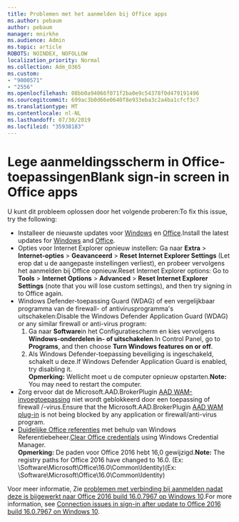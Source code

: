 ```yaml
---
title: Problemen met het aanmelden bij Office apps
ms.author: pebaum
author: pebaum
manager: mnirkhe
ms.audience: Admin
ms.topic: article
ROBOTS: NOINDEX, NOFOLLOW
localization_priority: Normal
ms.collection: Adm_O365
ms.custom:
- "9000571"
- "2556"
ms.openlocfilehash: 08bb0a94066f071f2ba0e9c54378f0d479191496
ms.sourcegitcommit: 699ac3b0d66e0640f8e933eba3c2a4ba1cfcf3c7
ms.translationtype: MT
ms.contentlocale: nl-NL
ms.lasthandoff: 07/30/2019
ms.locfileid: "35938183"
---
```

# <a name="blank-sign-in-screen-in-office-apps"></a><span data-ttu-id="9e90c-102">Lege aanmeldingsscherm in Office-toepassingen</span><span class="sxs-lookup"><span data-stu-id="9e90c-102">Blank sign-in screen in Office apps</span></span>

<span data-ttu-id="9e90c-103">U kunt dit probleem oplossen door het volgende proberen:</span><span class="sxs-lookup"><span data-stu-id="9e90c-103">To fix this issue, try the following:</span></span>
- <span data-ttu-id="9e90c-104">Installeer de nieuwste updates voor [Windows](https://support.microsoft.com/help/4027667/windows-10-update) en [Office](https://support.office.com/article/update-office-and-your-computer-with-microsoft-update-2ab296f3-7f03-43a2-8e50-46de917611c5).</span><span class="sxs-lookup"><span data-stu-id="9e90c-104">Install the latest updates for [Windows](https://support.microsoft.com/help/4027667/windows-10-update) and [Office](https://support.office.com/article/update-office-and-your-computer-with-microsoft-update-2ab296f3-7f03-43a2-8e50-46de917611c5).</span></span>
- <span data-ttu-id="9e90c-105">Opties voor Internet Explorer opnieuw instellen: Ga naar **Extra** > **Internet-opties** > **Geavanceerd** > **Reset Internet Explorer Settings** (Let erop dat u de aangepaste instellingen verliest), en probeer vervolgens het aanmelden bij Office opnieuw.</span><span class="sxs-lookup"><span data-stu-id="9e90c-105">Reset Internet Explorer options: Go to **Tools** > **Internet Options** > **Advanced** > **Reset Internet Explorer Settings** (note that you will lose custom settings), and then try signing in to Office again.</span></span>
- <span data-ttu-id="9e90c-106">Windows Defender-toepassing Guard (WDAG) of een vergelijkbaar programma van de firewall- of antivirusprogramma's uitschakelen:</span><span class="sxs-lookup"><span data-stu-id="9e90c-106">Disable the Windows Defender Application Guard (WDAG) or any similar firewall or anti-virus program:</span></span>
    1. <span data-ttu-id="9e90c-107">Ga naar **Software**in het Configuratiescherm en kies vervolgens **Windows-onderdelen in- of uitschakelen**.</span><span class="sxs-lookup"><span data-stu-id="9e90c-107">In Control Panel, go to **Programs**, and then choose **Turn Windows features on or off**.</span></span>
    2. <span data-ttu-id="9e90c-108">Als Windows Defender-toepassing beveiliging is ingeschakeld, schakelt u deze.</span><span class="sxs-lookup"><span data-stu-id="9e90c-108">If Windows Defender Application Guard is enabled, try disabling it.</span></span><br/>
    <span data-ttu-id="9e90c-109">**Opmerking:** Wellicht moet u de computer opnieuw opstarten.</span><span class="sxs-lookup"><span data-stu-id="9e90c-109">**Note:** You may need to restart the computer.</span></span>
- <span data-ttu-id="9e90c-110">Zorg ervoor dat de Microsoft.AAD.BrokerPlugin [AAD WAM-invoegtoepassing](https://docs.microsoft.com/office365/troubleshoot/administration/connection-issue-when-sign-in-office-2016#symptom-1) niet wordt geblokkeerd door een toepassing of firewall /-virus.</span><span class="sxs-lookup"><span data-stu-id="9e90c-110">Ensure that the Microsoft.AAD.BrokerPlugin [AAD WAM plug-in](https://docs.microsoft.com/office365/troubleshoot/administration/connection-issue-when-sign-in-office-2016#symptom-1) is not being blocked by any application or firewall/anti-virus program.</span></span>
- <span data-ttu-id="9e90c-111">[Duidelijke Office referenties](https://docs.microsoft.com/office/troubleshoot/error-messages/another-account-already-signed-in#step-3-clear-cached-credentials-on-the-computer) met behulp van Windows Referentiebeheer.</span><span class="sxs-lookup"><span data-stu-id="9e90c-111">[Clear Office credentials](https://docs.microsoft.com/office/troubleshoot/error-messages/another-account-already-signed-in#step-3-clear-cached-credentials-on-the-computer) using Windows Credential Manager.</span></span><br/>
    <span data-ttu-id="9e90c-112">**Opmerking:** De paden voor Office 2016 hebt 16,0 gewijzigd.</span><span class="sxs-lookup"><span data-stu-id="9e90c-112">**Note:** The registry paths for Office 2016 have changed to 16.0.</span></span> <span data-ttu-id="9e90c-113">(Ex: \Software\Microsoft\Office\16.0\Common\Identity\)</span><span class="sxs-lookup"><span data-stu-id="9e90c-113">(Ex: \Software\Microsoft\Office\16.0\Common\Identity\)</span></span>

<span data-ttu-id="9e90c-114">Voor meer informatie, Zie [problemen met verbinding bij aanmelden nadat deze is bijgewerkt naar Office 2016 build 16.0.7967 op Windows 10](https://docs.microsoft.com/office365/troubleshoot/administration/connection-issue-when-sign-in-office-2016).</span><span class="sxs-lookup"><span data-stu-id="9e90c-114">For more information, see [Connection issues in sign-in after update to Office 2016 build 16.0.7967 on Windows 10](https://docs.microsoft.com/office365/troubleshoot/administration/connection-issue-when-sign-in-office-2016).</span></span>